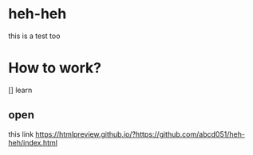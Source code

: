 # heh-heh
this is a test too


# How to work?

[] learn


## open

this link https://htmlpreview.github.io/?https://github.com/abcd051/heh-heh/index.html
